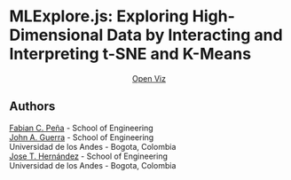 # MLExplore.js: Exploring High-Dimensional Data by Interacting and Interpreting t-SNE and K-Means

<p align="center">
  <a href="https://fabiancpl.github.io/MLExplore.js/">Open Viz</a></a>
</p>

## Authors

[Fabian C. Peña](https://fabiancpl.github.io) - School of Engineering
<br />
[John A. Guerra](http://johnguerra.co/) - School of Engineering
<br />
Universidad de los Andes - Bogota, Colombia
<br />
[Jose T. Hernández](https://profesores.virtual.uniandes.edu.co/jhernand/en/inicio-en/) - School of Engineering
<br />
Universidad de los Andes - Bogota, Colombia
